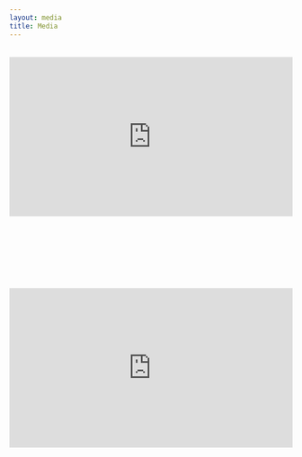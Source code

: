 ```yaml
---
layout: media
title: Media
---
```

<div style="position:relative;padding-top:56.35%;margin-bottom: 8em;margin-top: 2rem;">
  <iframe src="https://player.vimeo.com/video/330423794?color=f2f2f2&byline=0&portrait=0" frameborder="0" allowfullscreen
    style="position:absolute;top:0;left:0;width:100%;height:100%;"></iframe>
</div>

<div style="position:relative;padding-top:56.35%;margin-bottom: 8em;margin-top: 8rem;">
  <iframe src="https://player.vimeo.com/video/308244102?color=f2f2f2&byline=0&portrait=0" frameborder="0" allowfullscreen
    style="position:absolute;top:0;left:0;width:100%;height:100%;"></iframe>
</div>
